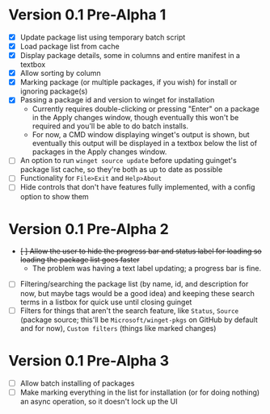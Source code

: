 # Version 0.1 Pre-Alpha 1

- [X] Update package list using temporary batch script
- [X] Load package list from cache
- [X] Display package details, some in columns and entire manifest in a textbox
- [X] Allow sorting by column
- [X] Marking package (or multiple packages, if you wish) for install or ignoring package(s)
- [X] Passing a package id and version to winget for installation
  - Currently requires double-clicking or pressing "Enter" on a package in the Apply changes window, though eventually this won't be required and you'll be able to do batch installs.
  - For now, a CMD window displaying winget's output is shown, but eventually this output will be displayed in a textbox below the list of packages in the Apply changes window.
- [ ] An option to run `winget source update` before updating guinget's package list cache, so they're both as up to date as possible
- [ ] Functionality for `File>Exit` and `Help>About`
- [ ] Hide controls that don't have features fully implemented, with a config option to show them

# Version 0.1 Pre-Alpha 2

- ~~[ ] Allow the user to hide the progress bar and status label for loading so loading the package list goes faster~~
  - The problem was having a text label updating; a progress bar is fine.
- [ ] Filtering/searching the package list (by name, id, and description for now, but maybe tags would be a good idea) and keeping these search terms in a listbox for quick use until closing guinget
- [ ] Filters for things that aren't the search feature, like `Status`, `Source` (package source; this'll be `Microsoft/winget-pkgs` on GitHub by default and for now), `Custom filters` (things like marked changes)

# Version 0.1 Pre-Alpha 3

- [ ] Allow batch installing of packages
- [ ] Make marking everything in the list for installation (or for doing nothing) an async operation, so it doesn't lock up the UI